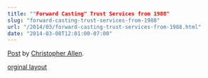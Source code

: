 ```yaml
---
title: ""Forward Casting" Trust Services from 1988"
slug: "forward-casting-trust-services-from-1988"
url: "/2014/03/forward-casting-trust-services-from-1988.html"
date: "2014-03-08T12:01:00-07:00"
---
```

<div id="fb-root"></div> <script>(function(d, s, id) { var js, fjs = d.getElementsByTagName(s)[0]; if (d.getElementById(id)) return; js = d.createElement(s); js.id = id; js.src = "//connect.facebook.net/en_US/all.js#xfbml=1"; fjs.parentNode.insertBefore(js, fjs); }(document, 'script', 'facebook-jssdk'));</script>
<div class="fb-post" data-href="https://www.facebook.com/photo.php?fbid=10152279839805540&amp;set=a.10151448135285540.528067.503345539&amp;type=1" data-width="600"><div class="fb-xfbml-parse-ignore"><a href="https://www.facebook.com/photo.php?fbid=10152279839805540&amp;set=a.10151448135285540.528067.503345539&amp;type=1">Post</a> by <a href="https://www.facebook.com/ChristopherRayAllen">Christopher Allen</a>.</div></div>
<p class="previous"><a href="/previous/2014/03/forward-casting-trust-services-from-1988.html" rel="syndication">orginal layout</a></p>
